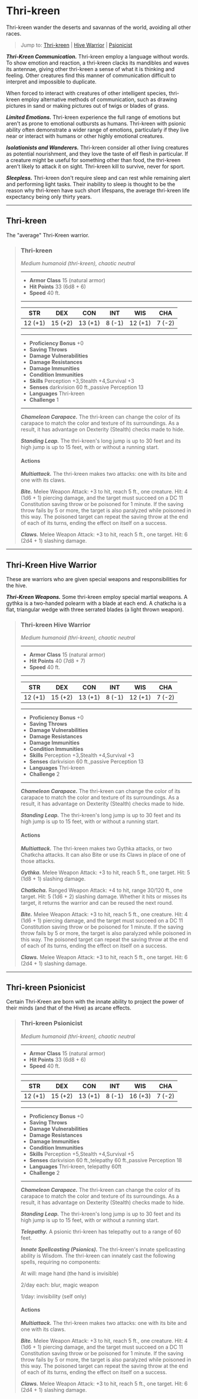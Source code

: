 # Thri-kreen
Thri-kreen wander the deserts and savannas of the world, avoiding all other races.

> Jump to: [Thri-kreen](#thri-kreen) | [Hive Warrior](#thri-kreen-hive-warrior) | [Psionicist](#thri-kreen-psionicist)

***Thri-Kreen Communication.*** Thri-kreen employ a language without words. To show emotion and reaction, a thri-kreen clacks its mandibles and waves its antennae, giving other thri-kreen a sense of what it is thinking and feeling. Other creatures find this manner of communication difficult to interpret and impossible to duplicate.

When forced to interact with creatures of other intelligent species, thri-kreen employ alternative methods of communication, such as drawing pictures in sand or making pictures out of twigs or blades of grass.

***Limited Emotions.*** Thri-kreen experience the full range of emotions but aren't as prone to emotional outbursts as humans. Thri-kreen with psionic ability often demonstrate a wider range of emotions, particularly if they live near or interact with humans or other highly emotional creatures.

***Isolationists and Wanderers.*** Thri-kreen consider all other living creatures as potential nourishment, and they love the taste of elf flesh in particular. If a creature might be useful for something other than food, the thri-kreen aren't likely to attack it on sight. Thri-kreen kill to survive, never for sport.

***Sleepless.*** Thri-kreen don't require sleep and can rest while remaining alert and performing light tasks. Their inability to sleep is thought to be the reason why thri-kreen have such short lifespans, the average thri-kreen life expectancy being only thirty years.

---

## Thri-kreen
The "average" Thri-Kreen warrior.

>### Thri-kreen
>*Medium humanoid (thri-kreen), chaotic neutral*
>___
>- **Armor Class** 15 (natural armor)
>- **Hit Points** 33 (6d8 + 6)
>- **Speed** 40 ft.
>___
>|**STR**|**DEX**|**CON**|**INT**|**WIS**|**CHA**|
>|:---:|:---:|:---:|:---:|:---:|:---:|
>|12 (+1)|15 (+2)|13 (+1)|8 (-1)|12 (+1)|7 (-2)|
>
>___
>- **Proficiency Bonus** +0
>- **Saving Throws** 
>- **Damage Vulnerabilities** 
>- **Damage Resistances** 
>- **Damage Immunities** 
>- **Condition Immunities** 
>- **Skills** Perception +3,Stealth +4,Survival +3
>- **Senses** darkvision 60 ft.,passive Perception 13
>- **Languages** Thri-kreen
>- **Challenge** 1
>___
>***Chameleon Carapace.*** The thri-kreen can change the color of its carapace to match the color and texture of its surroundings. As a result, it has advantage on Dexterity (Stealth) checks made to hide.
>
>***Standing Leap.*** The thri-kreen's long jump is up to 30 feet and its high jump is up to 15 feet, with or without a running start.
>
>#### Actions
>***Multiattack.*** The thri-kreen makes two attacks: one with its bite and one with its claws.
>
>***Bite.*** Melee Weapon Attack: +3 to hit, reach 5 ft., one creature. Hit: 4 (1d6 + 1) piercing damage, and the target must succeed on a DC 11 Constitution saving throw or be poisoned for 1 minute. If the saving throw fails by 5 or more, the target is also paralyzed while poisoned in this way. The poisoned target can repeat the saving throw at the end of each of its turns, ending the effect on itself on a success.
>
>***Claws.*** Melee Weapon Attack: +3 to hit, reach 5 ft., one target. Hit: 6 (2d4 + 1) slashing damage.
>

---

## Thri-Kreen Hive Warrior
These are warriors who are given special weapons and responsibilities for the hive.

***Thri-Kreen Weapons.*** Some thri-kreen employ special martial weapons. A gythka is a two-handed polearm with a blade at each end. A chatkcha is a flat, triangular wedge with three serrated blades (a light thrown weapon).

>### Thri-kreen Hive Warrior
>*Medium humanoid (thri-kreen), chaotic neutral*
>___
>- **Armor Class** 15 (natural armor)
>- **Hit Points** 40 (7d8 + 7)
>- **Speed** 40 ft.
>___
>|**STR**|**DEX**|**CON**|**INT**|**WIS**|**CHA**|
>|:---:|:---:|:---:|:---:|:---:|:---:|
>|12 (+1)|15 (+2)|13 (+1)|8 (-1)|12 (+1)|7 (-2)|
>
>___
>- **Proficiency Bonus** +0
>- **Saving Throws** 
>- **Damage Vulnerabilities** 
>- **Damage Resistances** 
>- **Damage Immunities** 
>- **Condition Immunities** 
>- **Skills** Perception +3,Stealth +4,Survival +3
>- **Senses** darkvision 60 ft.,passive Perception 13
>- **Languages** Thri-kreen
>- **Challenge** 2
>___
>***Chameleon Carapace.*** The thri-kreen can change the color of its carapace to match the color and texture of its surroundings. As a result, it has advantage on Dexterity (Stealth) checks made to hide.
>
>***Standing Leap.*** The thri-kreen's long jump is up to 30 feet and its high jump is up to 15 feet, with or without a running start.
>
>#### Actions
>***Multiattack.*** The thri-kreen makes two Gythka attacks, or two Chatkcha attacks. It can also Bite or use its Claws in place of one of those attacks.
>
>***Gythka.*** Melee Weapon Attack: +3 to hit, reach 5 ft., one target. Hit: 5 (1d8 + 1) slashing damage.
>
>***Chatkcha.*** Ranged Weapon Attack: +4 to hit, range 30/120 ft., one target. Hit: 5 (1d6 + 2) slashing damage. Whether it hits or misses its target, it returns the warrior and can be reused the next round.
>
>***Bite.*** Melee Weapon Attack: +3 to hit, reach 5 ft., one creature. Hit: 4 (1d6 + 1) piercing damage, and the target must succeed on a DC 11 Constitution saving throw or be poisoned for 1 minute. If the saving throw fails by 5 or more, the target is also paralyzed while poisoned in this way. The poisoned target can repeat the saving throw at the end of each of its turns, ending the effect on itself on a success.
>
>***Claws.*** Melee Weapon Attack: +3 to hit, reach 5 ft., one target. Hit: 6 (2d4 + 1) slashing damage.
>

---

## Thri-kreen Psionicist
Certain Thri-Kreen are born with the innate ability to project the power of their minds (and that of the Hive) as arcane effects.

>### Thri-kreen Psionicist
>*Medium humanoid (thri-kreen), chaotic neutral*
>___
>- **Armor Class** 15 (natural armor)
>- **Hit Points** 33 (6d8 + 6)
>- **Speed** 40 ft.
>___
>|**STR**|**DEX**|**CON**|**INT**|**WIS**|**CHA**|
>|:---:|:---:|:---:|:---:|:---:|:---:|
>|12 (+1)|15 (+2)|13 (+1)|8 (-1)|16 (+3)|7 (-2)|
>
>___
>- **Proficiency Bonus** +0
>- **Saving Throws** 
>- **Damage Vulnerabilities** 
>- **Damage Resistances** 
>- **Damage Immunities** 
>- **Condition Immunities** 
>- **Skills** Perception +5,Stealth +4,Survival +5
>- **Senses** darkvision 60 ft.,telepathy 60 ft.,passive Perception 18
>- **Languages** Thri-kreen, telepathy 60ft
>- **Challenge** 2
>___
>***Chameleon Carapace.*** The thri-kreen can change the color of its carapace to match the color and texture of its surroundings. As a result, it has advantage on Dexterity (Stealth) checks made to hide.
>
>***Standing Leap.*** The thri-kreen's long jump is up to 30 feet and its high jump is up to 15 feet, with or without a running start.
>
>***Telepathy.*** A psionic thri-kreen has telepathy out to a range of 60 feet.
>
>***Innate Spellcasting (Psionics).*** The thri-kreen's innate spellcasting ability is Wisdom. The thri-kreen can innately cast the following spells, requiring no components:
>
>At will: mage hand (the hand is invisible)
>
>2/day each: blur, magic weapon
>
>1/day: invisibility (self only)
>
>#### Actions
>***Multiattack.*** The thri-kreen makes two attacks: one with its bite and one with its claws.
>
>***Bite.*** Melee Weapon Attack: +3 to hit, reach 5 ft., one creature. Hit: 4 (1d6 + 1) piercing damage, and the target must succeed on a DC 11 Constitution saving throw or be poisoned for 1 minute. If the saving throw fails by 5 or more, the target is also paralyzed while poisoned in this way. The poisoned target can repeat the saving throw at the end of each of its turns, ending the effect on itself on a success.
>
>***Claws.*** Melee Weapon Attack: +3 to hit, reach 5 ft., one target. Hit: 6 (2d4 + 1) slashing damage.
>
